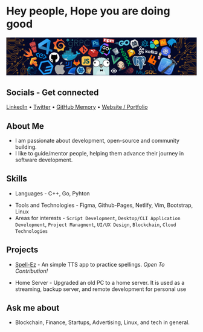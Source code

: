 # Hey people, Hope you are doing good

![Image](https://github.com/JammUtkarsh/jammutkarsh/blob/main/github-banner.png?raw=true)

## Socials - Get connected

  [LinkedIn](https://www.linkedin.com/in/5utkarshc/) &bullet;
  [Twitter](https://twitter.com/JammUtkarsh) &bullet;
  [GitHub Memory](https://githubmemory.com/@JammUtkarsh) &bullet;
  [Website / Portfolio](https://utkarshchourasia.in/)
  <!-- [Resume](gonna make soon) &bullet; -->

## About Me

- I am passionate about development, open-source and community building.
- I like to guide/mentor people, helping them advance their journey in software development.

## Skills

- Languages - C++, Go, Pyhton
<!-- - Libraries & Frameworks - Nope -->
- Tools and Technologies - Figma, Github-Pages, Netlify, Vim, Bootstrap, Linux
- Areas for interests - `Script Development`, `Desktop/CLI Application Development`, `Project Managment`, `UI/UX Design`, `Blockchain`, `Cloud Technologies`

## Projects

- [Spell-Ez](https://github.com/JammingCollege/Spell-Ez-Python) - An simple TTS app to practice spellings. *Open To Contribution!*

- Home Server - Upgraded an old PC to a home server.
It is used as a streaming, backup server, and remote development for personal use

## Ask me about

- Blockchain, Finance, Startups, Advertising, Linux, and tech in general.
